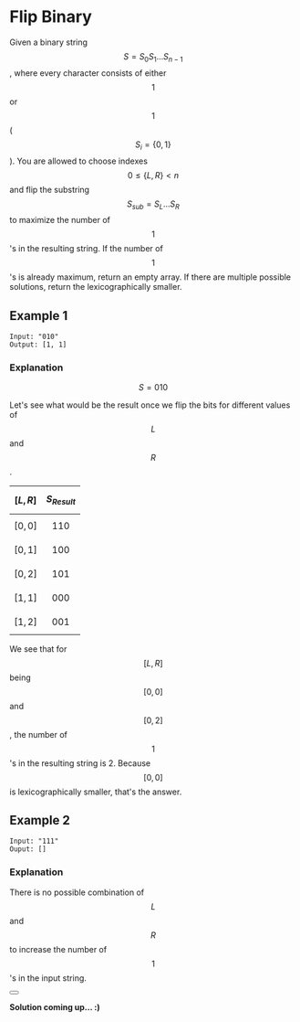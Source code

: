 # Flip Binary

Given a binary string $$S = S_0S_1\ldots S_{n-1}$$, where every character consists of either $$1$$ or $$1$$ ($$S_i = \{0,1\}$$). You are allowed to choose indexes $$0 \le \{L, R\} < n$$ and flip the substring $$S_{sub} = S_L\ldots S_R$$ to maximize the number of $$1$$'s in the resulting string. If the number of $$1$$'s is already maximum, return an empty array. If there are multiple possible solutions, return the lexicographically smaller.


## Example 1

```
Input: "010"
Output: [1, 1]
```

### Explanation
$$S = 010$$

Let's see what would be the result once we flip the bits for different values of $$L$$ and $$R$$.

| $$[L,R]$$ | $$S_{Result}$$ |
| :-------: | :------------: |
| $$[0, 0]$$| 110            |
| $$[0, 1]$$| 100            |
| $$[0, 2]$$| 101            |
| $$[1, 1]$$| 000            |
| $$[1, 2]$$| 001            |

We see that for $$[L,R]$$ being $$[0, 0]$$ and $$[0, 2]$$, the number of $$1$$'s in the resulting string is 2. Because $$[0, 0]$$ is lexicographically smaller, that's the answer.

## Example 2

```
Input: "111"
Ouput: []
```

### Explanation

There is no possible combination of $$L$$ and $$R$$ to increase the number of $$1$$'s in the input string.


<button class="section" target="solution" show="Show solution" hide="Hide solution"></button>

<!--sec data-title="Solution" data-id="solution" data-show=false ces-->
**Solution coming up... :)**
<!--endsec-->